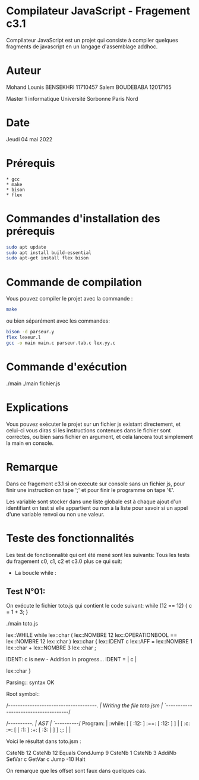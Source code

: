# Compilateur JavaScript    -   Fragement c3.1
Compilateur JavaScript est un projet qui consiste à compiler quelques fragments de javascript en un langage d'assemblage addhoc.

# Auteur
Mohand Lounis BENSEKHRI     11710457
Salem BOUDEBABA             12017165
		
Master 1 informatique 
Université Sorbonne Paris Nord

# Date
Jeudi 04 mai 2022

# Prérequis
    * gcc
    * make
    * bison
    * flex

# Commandes d'installation des prérequis
```bash 
sudo apt update
sudo apt install build-essential
sudo apt-get install flex bison
```

# Commande de compilation
Vous pouvez compiler le projet avec la commande :
```bash 
make
```

ou bien séparément avec les commandes: 
```bash 
bison -d parseur.y
flex lexeur.l
gcc -o main main.c parseur.tab.c lex.yy.c
```

# Commande d'exécution
./main
./main fichier.js

# Explications
Vous pouvez exécuter le projet sur un fichier js existant directement, et celui-ci vous diras si les instructions contenues dans le fichier sont correctes, ou bien sans fichier en argument, et cela lancera tout simplement la main en console.

# Remarque
Dans ce fragement c3.1 
si on execute sur console sans un fichier js, pour finir une instruction on tape ';' et pour finir le programme on tape '€'.

Les variable sont stocker dans une liste globale est à chaque ajout d'un identifiant on test si elle appartient ou non à la liste pour savoir si un appel d'une variable renvoi ou non une valeur.

# Teste des fonctionnalités
Les test de fonctionnalité qui ont été mené sont les suivants: 
Tous les tests du fragement c0, c1, c2 et c3.0 plus ce qui suit:

* La boucle while : 


Test N°01:
----------

On exécute le fichier toto.js qui contient le code suivant: 
while (12 == 12) {
    c = 1 + 3;
}

./main toto.js 

lex::WHILE while
lex::char (
lex::NOMBRE 12
lex::OPERATIONBOOL ==
lex::NOMBRE 12
lex::char )
lex::char {
lex::IDENT c
lex::AFF =
lex::NOMBRE 1
lex::char +
lex::NOMBRE 3
lex::char ;

IDENT: c is new - Addition in progress...
IDENT = | c |

lex::char }

Parsing:: syntax OK

Root symbol:: 

/*-------------------------------------.
|    Writing the file toto.jsm    |
`-------------------------------------*/

/*----------.
|    AST    |
`----------*/
Program:
| :while: [ [ :12: ] :==: [ :12: ] ] | [ :c: :=: [ [ :1: ] :+: [ :3: ] ] ] :;: | | 


Voici le résultat dans toto.jsm :

CsteNb 12
CsteNb 12
Equals
CondJump 9
CsteNb 1
CsteNb 3
AddiNb
SetVar c
GetVar c
Jump -10
Halt

On remarque que les offset sont faux dans quelques cas. 


